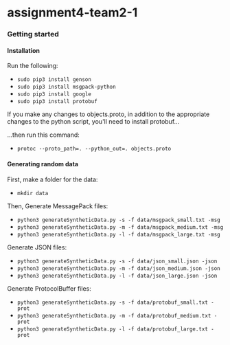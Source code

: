 # assignment4-team2-1

### Getting started
#### Installation
Run the following:
- `sudo pip3 install genson`
- `sudo pip3 install msgpack-python`
- `sudo pip3 install google`
- `sudo pip3 install protobuf`
  
If you make any changes to objects.proto, in addition to the appropriate changes to the python script, you'll need to install protobuf...
<!-- - `git clone https://github.com/google/protobuf`
- `cd protobuf/python`
- `sudo python3 setup.py install` (this may take a while) 
- `cd ../../` -->

...then run this command:  
- `protoc --proto_path=. --python_out=. objects.proto`


#### Generating random data
First, make a folder for the data:  
- `mkdir data`  

Then, Generate MessagePack files:  
- `python3 generateSyntheticData.py -s -f data/msgpack_small.txt -msg` 
- `python3 generateSyntheticData.py -m -f data/msgpack_medium.txt -msg`  
- `python3 generateSyntheticData.py -l -f data/msgpack_large.txt -msg`  

Generate JSON files:  
- `python3 generateSyntheticData.py -s -f data/json_small.json -json` 
- `python3 generateSyntheticData.py -m -f data/json_medium.json -json`
- `python3 generateSyntheticData.py -l -f data/json_large.json -json`


Generate ProtocolBuffer files:  
- `python3 generateSyntheticData.py -s -f data/protobuf_small.txt -prot` 
- `python3 generateSyntheticData.py -m -f data/protobuf_medium.txt -prot`
- `python3 generateSyntheticData.py -l -f data/protobuf_large.txt -prot`

